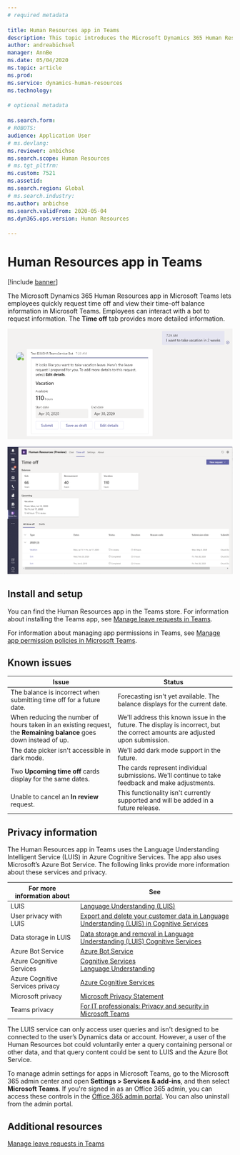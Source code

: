 ```yaml
---
# required metadata

title: Human Resources app in Teams
description: This topic introduces the Microsoft Dynamics 365 Human Resources app in Microsoft Teams.
author: andreabichsel
manager: AnnBe
ms.date: 05/04/2020
ms.topic: article
ms.prod: 
ms.service: dynamics-human-resources
ms.technology: 

# optional metadata

ms.search.form: 
# ROBOTS: 
audience: Application User
# ms.devlang: 
ms.reviewer: anbichse
ms.search.scope: Human Resources
# ms.tgt_pltfrm: 
ms.custom: 7521
ms.assetid: 
ms.search.region: Global
# ms.search.industry: 
ms.author: anbichse
ms.search.validFrom: 2020-05-04
ms.dyn365.ops.version: Human Resources

---
```


# Human Resources app in Teams

[!include [banner](includes/preview-feature.md)]

The Microsoft Dynamics 365 Human Resources app in Microsoft Teams lets employees quickly request time off and view their time-off balance information in Microsoft Teams. Employees can interact with a bot to request information. The **Time off** tab provides more detailed information.

![Human Resources Teams leaves app bot](./media/hr-admin-teams-leave-app-bot.png)

![Human Resources Teams leave app Time off tab](./media/hr-teams-leave-app-timeoff-tab.png)

## Install and setup

You can find the Human Resources app in the Teams store. For information about installing the Teams app, see [Manage leave requests in Teams](hr-teams-leave-app.md).

For information about managing app permissions in Teams, see [Manage app permission policies in Microsoft Teams](https://docs.microsoft.com/MicrosoftTeams/teams-app-permission-policies).

## Known issues

| Issue | Status |
| --- | --- |
| The balance is incorrect when submitting time off for a future date. | Forecasting isn't yet available. The balance displays for the current date. |
| When reducing the number of hours taken in an existing request, the **Remaining balance** goes down instead of up. | We'll address this known issue in the future. The display is incorrect, but the correct amounts are adjusted upon submission. |
| The date picker isn't accessible in dark mode. | We'll add dark mode support in the future. |
| Two **Upcoming time off** cards display for the same dates. | The cards represent individual submissions. We'll continue to take feedback and make adjustments. |
| Unable to cancel an **In review** request. | This functionality isn't currently supported and will be added in a future release. |

## Privacy information

The Human Resources app in Teams uses the Language Understanding Intelligent Service (LUIS) in Azure Cognitive Services. The app also uses Microsoft’s Azure Bot Service. The following links provide more information about these services and privacy.

| For more information about | See |
| --- | --- |
| LUIS| [Language Understanding (LUIS)](https://www.luis.ai/home) |
| User privacy with LUIS | [Export and delete your customer data in Language Understanding (LUIS) in Cognitive Services](https://docs.microsoft.com/azure/cognitive-services/luis/luis-user-privacy) |
| Data storage in LUIS | [Data storage and removal in Language Understanding (LUIS) Cognitive Services](https://docs.microsoft.com/azure/cognitive-services/luis/luis-concept-data-storage) | 
| Azure Bot Service | [Azure Bot Service]() | 
| Azure Cognitive Services | [Cognitive Services](https://azure.microsoft.com/services/cognitive-services/language-understanding-intelligent-service/)<br>[Language Understanding](https://azure.microsoft.com/services/cognitive-services/language-understanding-intelligent-service/) |
| Azure Cognitive Services privacy | [Azure Cognitive Services](https://azure.microsoft.com/support/legal/cognitive-services-compliance-and-privacy/) |
| Microsoft privacy | [Microsoft Privacy Statement](https://privacy.microsoft.com/privacystatement) |
| Teams privacy	| [For IT professionals: Privacy and security in Microsoft Teams](https://www.microsoft.com/microsoft-365/blog/2020/04/06/it-professionals-privacy-security-microsoft-teams/) |

The LUIS service can only access user queries and isn't designed to be connected to the user’s Dynamics data or account. However, a user of the Human Resources bot could voluntarily enter a query containing personal or other data, and that query content could be sent to LUIS and the Azure Bot Service.

To manage admin settings for apps in Microsoft Teams, go to the Microsoft 365 admin center and open **Settings > Services & add-ins**, and then select **Microsoft Teams**. If you're signed in as an Office 365 admin, you can access these controls in the [Office 365 admin portal](https://admin.microsoft.com/adminportal/home#/Settings/ServicesAndAddIns). You can also uninstall from the admin portal.

## Additional resources

[Manage leave requests in Teams](hr-teams-leave-app.md)

